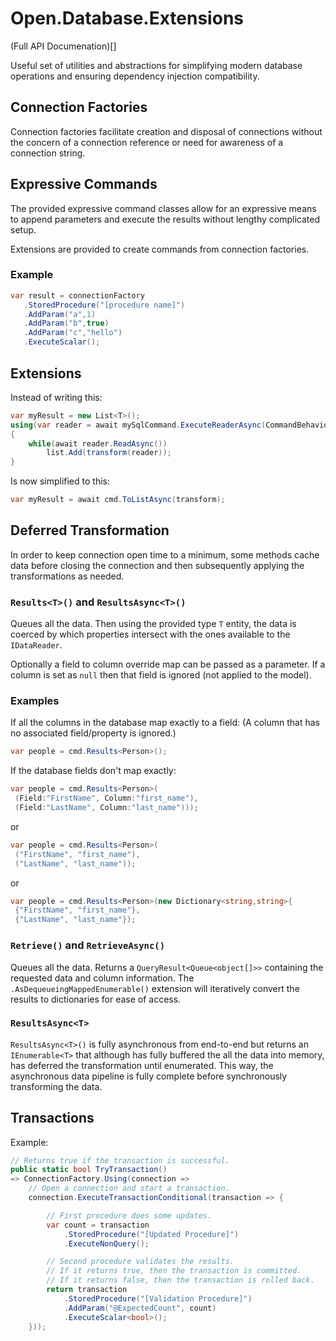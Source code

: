 # Open.Database.Extensions

(Full API Documenation)[]

Useful set of utilities and abstractions for simplifying modern database operations and ensuring dependency injection compatibility.

## Connection Factories

Connection factories facilitate creation and disposal of connections without the concern of a connection reference or need for awareness of a connection string.

## Expressive Commands

The provided expressive command classes allow for an expressive means to append parameters and execute the results without lengthy complicated setup.

Extensions are provided to create commands from connection factories.

### Example

```cs
var result = connectionFactory
   .StoredProcedure("[procedure name]")
   .AddParam("a",1)
   .AddParam("b",true)
   .AddParam("c","hello")
   .ExecuteScalar();
```

## Extensions

Instead of writing this:

```cs
var myResult = new List<T>();
using(var reader = await mySqlCommand.ExecuteReaderAsync(CommandBehavior.CloseConnection))
{
    while(await reader.ReadAsync())
        list.Add(transform(reader));
}
```

Is now simplified to this:

```cs
var myResult = await cmd.ToListAsync(transform);
```

## Deferred Transformation

In order to keep connection open time to a minimum, some methods cache data before closing the connection and then subsequently applying the transformations as needed.

### `Results<T>()` and `ResultsAsync<T>()`

Queues all the data.  Then using the provided type `T` entity, the data is coerced by which properties intersect with the ones available to the `IDataReader`.

Optionally a field to column override map can be passed as a parameter.  If a column is set as `null` then that field is ignored (not applied to the model).

### Examples

If all the columns in the database map exactly to a field: (A column that has no associated field/property is ignored.)

```cs
var people = cmd.Results<Person>();
```

If the database fields don't map exactly:

```cs
var people = cmd.Results<Person>(
 (Field:"FirstName", Column:"first_name"),
 (Field:"LastName", Column:"last_name")));
```

or

```cs
var people = cmd.Results<Person>(
 ("FirstName", "first_name"),
 ("LastName", "last_name"));
```

or

```cs
var people = cmd.Results<Person>(new Dictionary<string,string>{
 {"FirstName", "first_name"},
 {"LastName", "last_name"});
```

### `Retrieve()` and `RetrieveAsync()`

Queues all the data.  Returns a `QueryResult<Queue<object[]>>` containing the requested data and column information.  The `.AsDequeueingMappedEnumerable()` extension will iteratively convert the results to dictionaries for ease of access.

### `ResultsAsync<T>`

`ResultsAsync<T>()` is fully asynchronous from end-to-end but returns an `IEnumerable<T>` that although has fully buffered the all the data into memory, has deferred the transformation until enumerated.  This way, the asynchronous data pipeline is fully complete before synchronously transforming the data.

## Transactions

Example:

```cs
// Returns true if the transaction is successful.
public static bool TryTransaction()
=> ConnectionFactory.Using(connection =>
    // Open a connection and start a transaction.
    connection.ExecuteTransactionConditional(transaction => {

        // First procedure does some updates.
        var count = transaction
            .StoredProcedure("[Updated Procedure]")
            .ExecuteNonQuery();

        // Second procedure validates the results.
        // If it returns true, then the transaction is committed.
        // If it returns false, then the transaction is rolled back.
        return transaction
            .StoredProcedure("[Validation Procedure]")
            .AddParam("@ExpectedCount", count)
            .ExecuteScalar<bool>();
    }));
```
